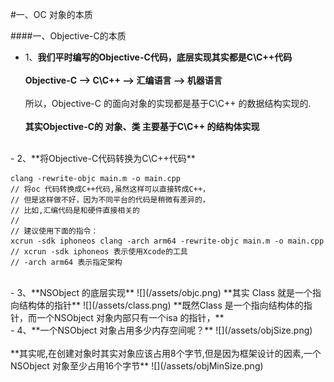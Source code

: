#一、OC 对象的本质


####一、Objective-C的本质

- 1、**我们平时编写的Objective-C代码，底层实现其实都是C\C++代码**<br><br>**Objective-C --> C\C++ --> 汇编语言 --> 机器语言**<br><br>所以，Objective-C 的面向对象的实现都是基于C\C++ 的数据结构实现的.<br><br>**其实Objective-C的 对象、类 主要基于C\C++ 的结构体实现**


<br>
- 2、**将Objective-C代码转换为C\C++代码**

```
clang -rewrite-objc main.m -o main.cpp
// 将oc 代码转换成C++代码,虽然这样可以直接转成C++，
// 但是这样做不好，因为不同平台的代码是稍微有差异的，
// 比如,汇编代码是和硬件直接相关的
//
// 建议使用下面的指令：
xcrun -sdk iphoneos clang -arch arm64 -rewrite-objc main.m -o main.cpp
// xcrun -sdk iphoneos 表示使用Xcode的工具
// -arch arm64 表示指定架构

```
<br>
- 3、**NSObject 的底层实现**
![](/assets/objc.png)
**其实 Class 就是一个指向结构体的指针**
![](/assets/class.png)
**既然Class 是一个指向结构体的指针，而一个NSObject 对象内部只有一个isa 的指针，**


<br>
- 4、**一个NSObject 对象占用多少内存空间呢？**
![](/assets/objSize.png)
<br><br>
**其实呢,在创建对象时其实对象应该占用8个字节,但是因为框架设计的因素,一个NSObject 对象至少占用16个字节**
![](/assets/objMinSize.png)












